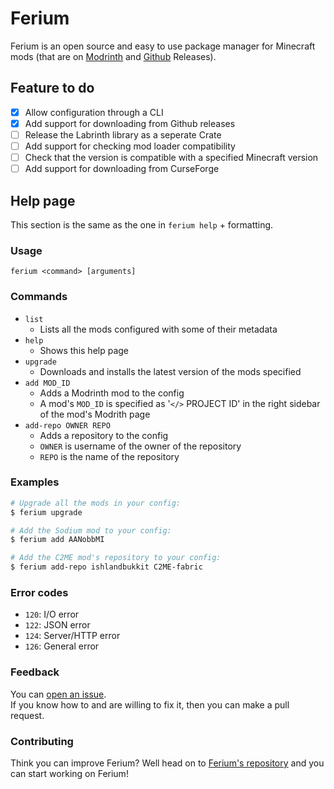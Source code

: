 # Ferium

Ferium is an open source and easy to use package manager for Minecraft mods (that are on [Modrinth](https://modrinth.com) and [Github](https://github.com/releases) Releases).

## Feature to do

- [x] Allow configuration through a CLI
- [x] Add support for downloading from Github releases
- [ ] Release the Labrinth library as a seperate Crate
- [ ] Add support for checking mod loader compatibility
- [ ] Check that the version is compatible with a specified Minecraft version
- [ ] Add support for downloading from CurseForge

## Help page

This section is the same as the one in `ferium help` + formatting.

### Usage
`ferium <command> [arguments]`
    
### Commands
- `list`
  - Lists all the mods configured with some of their metadata
- `help`
  - Shows this help page
- `upgrade`
  - Downloads and installs the latest version of the mods specified
- `add MOD_ID`
  - Adds a Modrinth mod to the config
  - A mod's `MOD_ID` is specified as '`</>` PROJECT ID' in the right sidebar of the mod's Modrith page
- `add-repo OWNER REPO`
  - Adds a repository to the config
  - `OWNER` is username of the owner of the repository
  - `REPO` is the name of the repository
    
### Examples
```bash
# Upgrade all the mods in your config:
$ ferium upgrade

# Add the Sodium mod to your config:
$ ferium add AANobbMI

# Add the C2ME mod's repository to your config:
$ ferium add-repo ishlandbukkit C2ME-fabric
```

### Error codes
- `120`: I/O error
- `122`: JSON error
- `124`: Server/HTTP error
- `126`: General error

### Feedback
You can [open an issue](https://github.com/theRookieCoder/ferium/issues/new).  
If you know how to and are willing to fix it, then you can make a pull request.
    
### Contributing
Think you can improve Ferium? Well head on to [Ferium's repository](https://github.com/theRookieCoder/ferium) and you can start working on Ferium!
